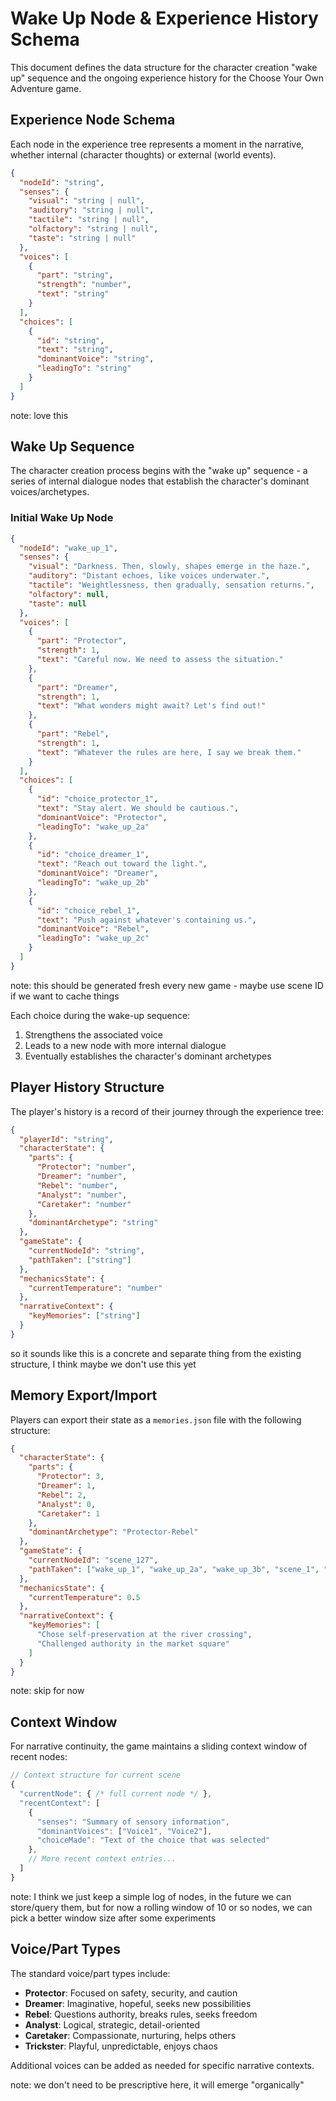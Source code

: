 # Wake Up Node & Experience History Schema

This document defines the data structure for the character creation "wake up" sequence and the ongoing experience history for the Choose Your Own Adventure game.

## Experience Node Schema

Each node in the experience tree represents a moment in the narrative, whether internal (character thoughts) or external (world events).

```json
{
  "nodeId": "string",
  "senses": {
    "visual": "string | null",
    "auditory": "string | null",
    "tactile": "string | null",
    "olfactory": "string | null",
    "taste": "string | null"
  },
  "voices": [
    {
      "part": "string",
      "strength": "number",
      "text": "string"
    }
  ],
  "choices": [
    {
      "id": "string",
      "text": "string",
      "dominantVoice": "string",
      "leadingTo": "string"
    }
  ]
}
```

note: love this

## Wake Up Sequence

The character creation process begins with the "wake up" sequence - a series of internal dialogue nodes that establish the character's dominant voices/archetypes.

### Initial Wake Up Node

```json
{
  "nodeId": "wake_up_1",
  "senses": {
    "visual": "Darkness. Then, slowly, shapes emerge in the haze.",
    "auditory": "Distant echoes, like voices underwater.",
    "tactile": "Weightlessness, then gradually, sensation returns.",
    "olfactory": null,
    "taste": null
  },
  "voices": [
    {
      "part": "Protector",
      "strength": 1,
      "text": "Careful now. We need to assess the situation."
    },
    {
      "part": "Dreamer",
      "strength": 1,
      "text": "What wonders might await? Let's find out!"
    },
    {
      "part": "Rebel",
      "strength": 1,
      "text": "Whatever the rules are here, I say we break them."
    }
  ],
  "choices": [
    {
      "id": "choice_protector_1",
      "text": "Stay alert. We should be cautious.",
      "dominantVoice": "Protector",
      "leadingTo": "wake_up_2a"
    },
    {
      "id": "choice_dreamer_1",
      "text": "Reach out toward the light.",
      "dominantVoice": "Dreamer",
      "leadingTo": "wake_up_2b"
    },
    {
      "id": "choice_rebel_1",
      "text": "Push against whatever's containing us.",
      "dominantVoice": "Rebel",
      "leadingTo": "wake_up_2c"
    }
  ]
}
```

note: this should be generated fresh every new game - maybe use scene ID if we want to cache things

Each choice during the wake-up sequence:
1. Strengthens the associated voice
2. Leads to a new node with more internal dialogue
3. Eventually establishes the character's dominant archetypes

## Player History Structure

The player's history is a record of their journey through the experience tree:

```json
{
  "playerId": "string",
  "characterState": {
    "parts": {
      "Protector": "number",
      "Dreamer": "number",
      "Rebel": "number",
      "Analyst": "number",
      "Caretaker": "number"
    },
    "dominantArchetype": "string"
  },
  "gameState": {
    "currentNodeId": "string",
    "pathTaken": ["string"]
  },
  "mechanicsState": {
    "currentTemperature": "number"
  },
  "narrativeContext": {
    "keyMemories": ["string"]
  }
}
```

so it sounds like this is a concrete and separate thing from the existing structure, I think maybe we don't use this yet

## Memory Export/Import

Players can export their state as a `memories.json` file with the following structure:

```json
{
  "characterState": {
    "parts": {
      "Protector": 3,
      "Dreamer": 1,
      "Rebel": 2,
      "Analyst": 0,
      "Caretaker": 1
    },
    "dominantArchetype": "Protector-Rebel"
  },
  "gameState": {
    "currentNodeId": "scene_127",
    "pathTaken": ["wake_up_1", "wake_up_2a", "wake_up_3b", "scene_1", "scene_45", "scene_127"]
  },
  "mechanicsState": {
    "currentTemperature": 0.5
  },
  "narrativeContext": {
    "keyMemories": [
      "Chose self-preservation at the river crossing",
      "Challenged authority in the market square"
    ]
  }
}
```

note: skip for now

## Context Window

For narrative continuity, the game maintains a sliding context window of recent nodes:

```javascript
// Context structure for current scene
{
  "currentNode": { /* full current node */ },
  "recentContext": [
    {
      "senses": "Summary of sensory information",
      "dominantVoices": ["Voice1", "Voice2"],
      "choiceMade": "Text of the choice that was selected"
    },
    // More recent context entries...
  ]
}
```

note: I think we just keep a simple log of nodes, in the future we can store/query them, but for now a rolling window of 10 or so nodes, we can pick a better window size after some experiments

## Voice/Part Types

The standard voice/part types include:

- **Protector**: Focused on safety, security, and caution
- **Dreamer**: Imaginative, hopeful, seeks new possibilities
- **Rebel**: Questions authority, breaks rules, seeks freedom
- **Analyst**: Logical, strategic, detail-oriented
- **Caretaker**: Compassionate, nurturing, helps others
- **Trickster**: Playful, unpredictable, enjoys chaos

Additional voices can be added as needed for specific narrative contexts. 

note: we don't need to be prescriptive here, it will emerge "organically"